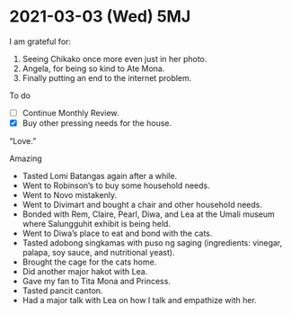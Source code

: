 # 2021-03-03 (Wed) 5MJ

I am grateful for:

1. Seeing Chikako once more even just in her photo.
2. Angela, for being so kind to Ate Mona.
3. Finally putting an end to the internet problem.

To do

- [ ] Continue Monthly Review.
- [x] Buy other pressing needs for the house.

“Love.”

Amazing

- Tasted Lomi Batangas again after a while.
- Went to Robinson’s to buy some household needs.
- Went to Novo mistakenly.
- Went to Divimart and bought a chair and other household needs.
- Bonded with Rem, Claire, Pearl, Diwa, and Lea at the Umali museum where Salungguhit exhibit is being held.
- Went to Diwa’s place to eat and bond with the cats.
- Tasted adobong singkamas with puso ng saging (ingredients: vinegar, palapa, soy sauce, and nutritional yeast).
- Brought the cage for the cats home.
- Did another major hakot with Lea.
- Gave my fan to Tita Mona and Princess.
- Tasted pancit canton.
- Had a major talk with Lea on how I talk and empathize with her.

